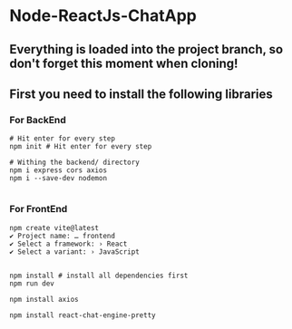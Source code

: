 # Node-ReactJs-ChatApp

## Everything is loaded into the project branch, so don't forget this moment when cloning!

## First you need to install the following libraries

### For BackEnd 

```
# Hit enter for every step
npm init # Hit enter for every step

# Withing the backend/ directory
npm i express cors axios
npm i --save-dev nodemon


```

### For FrontEnd 
``` 
npm create vite@latest
✔ Project name: … frontend
✔ Select a framework: › React
✔ Select a variant: › JavaScript


npm install # install all dependencies first
npm run dev

npm install axios

npm install react-chat-engine-pretty


```
